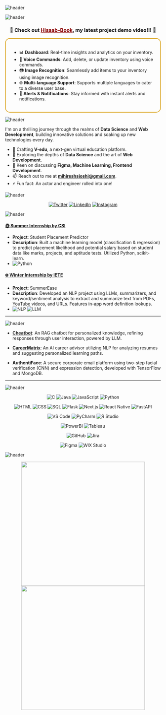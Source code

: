 

![header](https://capsule-render.vercel.app/api?type=soft&height=180&color=2A63B5&text=👋%20Hi,%20I'm%20Mihiresh%20Joshi&reversal=false&animation=fadeIn&fontSize=42&fontAlignY=42&descAlignY=76&section=footer&desc=🌟%20Aspiring%20Data%20Scientist%20|%20Web%20Development%20Enthusiast%20|%20Creative%20Mind%20🌟&descAlign=50&descSize=20&fontColor=fff)



![header](https://capsule-render.vercel.app/api?type=soft&color=273344&height=60&section=header&text=💥%20Featured%20Project&fontSize=30&fontColor=fff)



<div align="center">
  <h3><b>🌟 Check out <a href="https://drive.google.com/file/d/1d3tdiwibyG8vo5rodHP9lKB2UZIwhzYt/view?usp=drive_link" style="color: #8B0000;" align="center">Hisaab-Book</a>, my latest project demo video!!! 🌟</b></h3>
</div>

<div style="border: 2px solid #DAA520; padding: 20px; border-radius: 15px; margin-top: 10px;">
  <ul>
    <li>📊 <b>Dashboard</b>: Real-time insights and analytics on your inventory.</li>
    <li>🎤 <b>Voice Commands</b>: Add, delete, or update inventory using voice commands.</li>
    <li>📷 <b>Image Recognition</b>: Seamlessly add items to your inventory using image recognition.</li>
    <li>🌐 <b>Multi-language Support</b>: Supports multiple languages to cater to a diverse user base.</li>
    <li>🔔 <b>Alerts & Notifications</b>: Stay informed with instant alerts and notifications.</li>
  </ul>
</div>


<!-- <p align="center">
  <img src="https://komarev.com/ghpvc/?username=mihireshjoshi&label=Profile%20views&color=0e75b6&style=flat" alt="mihireshjoshi" /> 
</p>

<p align="center">
  <a href="https://github.com/mihireshjoshi"><img src="https://badges.pufler.dev/visits/mihireshjoshi/mihireshjoshi?color=blue&style=flat-square&logo=github"></a>
  <a href="https://github.com/mihireshjoshi"><img src="https://badges.pufler.dev/repos/mihireshjoshi?color=green&style=flat-square&logo=github"></a>
  <a href="https://github.com/mihireshjoshi"><img src="https://badges.pufler.dev/commits/monthly/mihireshjoshi?color=yellow&style=flat-square&logo=github"></a>
</p> -->



![header](https://capsule-render.vercel.app/api?type=soft&color=273344&height=60&section=header&text=🚀%20About%20Me&fontSize=30&fontColor=fff)

I'm on a thrilling journey through the realms of **Data Science** and **Web Development**, building innovative solutions and soaking up new technologies every day. 
- 🔭 Crafting **V-edu**, a next-gen virtual education platform.
- 🌱 Exploring the depths of **Data Science** and the art of **Web Development**.
- 💬 Keen on discussing **Figma, Machine Learning, Frontend Development**.
- 📫 Reach out to me at **mihireshsjoshi@gmail.com**.
- ⚡ Fun fact: An actor and engineer rolled into one!



![header](https://capsule-render.vercel.app/api?type=soft&color=273344&height=60&section=header&text=🌐%20Let's%20Connect&fontSize=30&fontColor=fff)

<p align="center">
  <a href="https://twitter.com/mihireshjoshi"><img src="https://img.shields.io/twitter/follow/mihireshjoshi?label=Follow&style=social" alt="Twitter"></a>
  <a href="https://linkedin.com/in/mihireshjoshi"><img src="https://img.shields.io/badge/-LinkedIn-blue?style=flat-square&logo=linkedin&logoColor=white" alt="LinkedIn"></a>
  <a href="https://instagram.com/mihireshjoshi"><img src="https://img.shields.io/badge/-Instagram-e4405f?style=flat-square&logo=instagram&logoColor=white" alt="Instagram"></a>
</p>



![header](https://capsule-render.vercel.app/api?type=soft&color=273344&height=60&section=header&text=📚%20Internships&fontSize=30&fontColor=fff)

#### [🌞 Summer Internship by CSI](https://github.com/mihireshjoshi/Student-Placement-Predictor)
- **Project**: Student Placement Predictor
- **Description**: Built a machine learning model (classification & regression) to predict placement likelihood and potential salary based on student data like marks, projects, and aptitude tests. Utilized Python, scikit-learn.
- ![Python](https://img.shields.io/badge/Python-3776AB?style=flat-square&logo=python&logoColor=white) 

#### [❄️ Winter Internship by IETE](https://github.com/mihireshjoshi/SummarEase)
- **Project**: SummerEase
- **Description**: Developed an NLP project using LLMs, summarizers, and keyword/sentiment analysis to extract and summarize text from PDFs, YouTube videos, and URLs. Features in-app word definition lookups.
- ![NLP](https://img.shields.io/badge/NLP-4B8BBE?style=flat-square&logo=nlp&logoColor=white) ![LLM](https://img.shields.io/badge/LLM-FFD43B?style=flat-square)

---



![header](https://capsule-render.vercel.app/api?type=soft&color=273344&height=60&section=header&text=💡%20Top%20Projects&fontSize=30&fontColor=fff)

- **[Cheatbot](https://github.com/mihireshjoshi/Cheatbot)**: An RAG chatbot for personalized knowledge, refining responses through user interaction, powered by LLM.
  
- **[CareerMatrix](https://github.com/mihireshjoshi/CareerMatrix)**: An AI career advisor utilizing NLP for analyzing resumes and suggesting personalized learning paths.
  
- **AuthentiFace**: A secure corporate email platform using two-step facial verification (CNN) and expression detection, developed with TensorFlow and MongoDB.

---



![header](https://capsule-render.vercel.app/api?type=soft&color=273344&height=60&section=header&text=🔧%20Languages,%20Frameworks%20&%20Tools&fontSize=30&fontColor=fff)

<p align="center">
  <!-- Coding & Development -->
  <img src="https://img.shields.io/badge/C-A8B9CC?style=for-the-badge&logo=c&logoColor=white" alt="C">
  <img src="https://img.shields.io/badge/Java-007396?style=for-the-badge&logo=java&logoColor=white" alt="Java">
  <img src="https://img.shields.io/badge/JavaScript-F7DF1E?style=for-the-badge&logo=javascript&logoColor=black" alt="JavaScript">
  <img src="https://img.shields.io/badge/Python-3776AB?style=for-the-badge&logo=python&logoColor=white" alt="Python">
</p>

<p align="center">
  <!-- Web Development -->
  <img src="https://img.shields.io/badge/HTML-E34F26?style=for-the-badge&logo=html5&logoColor=white" alt="HTML">
  <img src="https://img.shields.io/badge/CSS-1572B6?style=for-the-badge&logo=css3&logoColor=white" alt="CSS">
  <img src="https://img.shields.io/badge/SQL-4479A1?style=for-the-badge&logo=MySQL&logoColor=white" alt="SQL">
  <img src="https://img.shields.io/badge/Flask-000000?style=for-the-badge&logo=flask&logoColor=white" alt="Flask">
  <img src="https://img.shields.io/badge/Next.js-000000?style=for-the-badge&logo=next.js&logoColor=white" alt="Next.js">
  <img src="https://img.shields.io/badge/React_Native-20232A?style=for-the-badge&logo=react&logoColor=61DAFB" alt="React Native">
  <img src="https://img.shields.io/badge/FastAPI-009688?style=for-the-badge&logo=fastapi&logoColor=white" alt="FastAPI">
</p>


<p align="center">
  <!-- IDEs -->
  <img src="https://img.shields.io/badge/VS%20Code-007ACC?style=for-the-badge&logo=visual-studio-code&logoColor=white" alt="VS Code">
  <img src="https://img.shields.io/badge/PyCharm-000000?style=for-the-badge&logo=pycharm&logoColor=white" alt="PyCharm">
  <img src="https://img.shields.io/badge/R%20Studio-75AADB?style=for-the-badge&logo=rstudio&logoColor=white" alt="R Studio">
</p>

<p align="center">
  <!-- Data Science & Analysis -->
  <img src="https://img.shields.io/badge/PowerBI-F2C811?style=for-the-badge&logo=power-bi&logoColor=black" alt="PowerBI">
  <img src="https://img.shields.io/badge/Tableau-E97627?style=for-the-badge&logo=tableau&logoColor=white" alt="Tableau">
</p>

<p align="center">
  <!-- Version Control and Project Management -->
  <img src="https://img.shields.io/badge/GitHub-100000?style=for-the-badge&logo=github&logoColor=white" alt="GitHub">
  <img src="https://img.shields.io/badge/Jira-0052CC?style=for-the-badge&logo=jira&logoColor=white" alt="Jira">
</p>

<p align="center">
  <!-- Designing & Prototyping -->
  <img src="https://img.shields.io/badge/Figma-F24E1E?style=for-the-badge&logo=figma&logoColor=white" alt="Figma">
  <img src="https://img.shields.io/badge/WIX%20Studio-0C6EFC?style=for-the-badge&logo=wix&logoColor=white" alt="WIX Studio">
</p>



![header](https://capsule-render.vercel.app/api?type=soft&color=273344&height=60&section=header&text=📈%20My%20GitHub%20Stats&fontSize=30&fontColor=fff)

<p align="center">
  <img src="https://github-readme-stats.vercel.app/api/top-langs/?username=mihireshjoshi&theme=algolia&hide_border=true&layout=compact" width="400">
  <img src="https://github-readme-stats.vercel.app/api?username=mihireshjoshi&show_icons=true&theme=algolia&hide_border=true" width="400">
</p>

